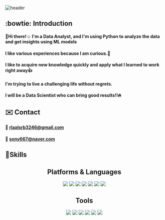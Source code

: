 ![header](https://capsule-render.vercel.app/api?type=waving&color=0:EEFF00,100:a82da8&height=300&section=header&text=capsule%20render&fontSize=90)

## :bowtie: Introduction
#### 👋Hi there!:relaxed: I'm a Data Analyst, and I'm using Python to analyze the data and get insights using ML models
#### I like various experiences because I am curious.:musical_note:
#### I like to acquire new knowledge quickly and apply what I learned to work right away:thumbsup:

#### I'm trying to live a challenging life without regrets.
#### I will be a Data Scientist who can bring good results!!:fire:

## :envelope: Contact
#### :email: rlaalsrb3246@gmail.com
#### :email: sony667@naver.com


## :metal:Skills

<div align='center'>

## Platforms & Languages
<img src="https://img.shields.io/badge/Python-3776AB?style=for-the-badge&logo=Python&logoColor=white"> <img src="https://img.shields.io/badge/GitHub-181717?style=for-the-badge&logo=GitHub&logoColor=white"> <img src="https://img.shields.io/badge/Google Colab-F9AB00?style=for-the-badge&logo=Google Colab&logoColor=white"> <img src="https://img.shields.io/badge/Jupyter-F37626?style=for-the-badge&logo=Jupyter&logoColor=white"> <img src="https://img.shields.io/badge/Kaggle-20BEFF?style=for-the-badge&logo=Kaggle&logoColor=white"> <img src="https://img.shields.io/badge/Anaconda-44A833?style=for-the-badge&logo=Anaconda&logoColor=white"> <img src="https://img.shields.io/badge/Visual Studio-5C2D91?style=for-the-badge&logo=Visual Studio&logoColor=white">
</div>

<div align='center'>

## Tools
<img src="https://img.shields.io/badge/Tensorflow-FF6F00?style=for-the-badge&logo=Tensorflow&logoColor=white"> <img src="https://img.shields.io/badge/Keras-D00000?style=for-the-badge&logo=Keras&logoColor=white"> <img src="https://img.shields.io/badge/Numpy-013243?style=for-the-badge&logo=Numpy&logoColor=white"> <img src="https://img.shields.io/badge/Pandas-150458?style=for-the-badge&logo=Pandas&logoColor=white"> <img src="https://img.shields.io/badge/Scipy-8CAAE6?style=for-the-badge&logo=Scipy&logoColor=white"> <img src="https://img.shields.io/badge/scikit-learn-F7931E?style=for-the-badge&logo=scikit-learn&logoColor=white">
</div>




<!--
**Mifekmk/Mifekmk** is a ✨ _special_ ✨ repository because its `README.md` (this file) appears on your GitHub profile.

Here are some ideas to get you started:

- 🔭 I’m currently working on ...
- 🌱 I’m currently learning ...
- 👯 I’m looking to collaborate on ...
- 🤔 I’m looking for help with ...
- 💬 Ask me about ...
- 📫 How to reach me: ...
- 😄 Pronouns: ...
- ⚡ Fun fact: ...
-->

